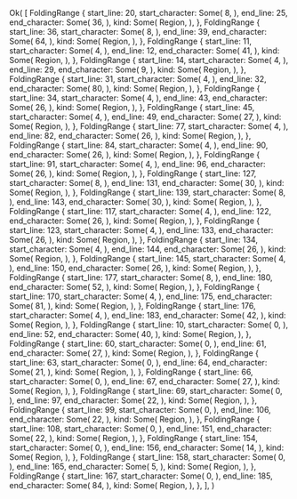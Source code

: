 Ok(
    [
        FoldingRange {
            start_line: 20,
            start_character: Some(
                8,
            ),
            end_line: 25,
            end_character: Some(
                36,
            ),
            kind: Some(
                Region,
            ),
        },
        FoldingRange {
            start_line: 36,
            start_character: Some(
                8,
            ),
            end_line: 39,
            end_character: Some(
                64,
            ),
            kind: Some(
                Region,
            ),
        },
        FoldingRange {
            start_line: 11,
            start_character: Some(
                4,
            ),
            end_line: 12,
            end_character: Some(
                41,
            ),
            kind: Some(
                Region,
            ),
        },
        FoldingRange {
            start_line: 14,
            start_character: Some(
                4,
            ),
            end_line: 29,
            end_character: Some(
                9,
            ),
            kind: Some(
                Region,
            ),
        },
        FoldingRange {
            start_line: 31,
            start_character: Some(
                4,
            ),
            end_line: 32,
            end_character: Some(
                80,
            ),
            kind: Some(
                Region,
            ),
        },
        FoldingRange {
            start_line: 34,
            start_character: Some(
                4,
            ),
            end_line: 43,
            end_character: Some(
                26,
            ),
            kind: Some(
                Region,
            ),
        },
        FoldingRange {
            start_line: 45,
            start_character: Some(
                4,
            ),
            end_line: 49,
            end_character: Some(
                27,
            ),
            kind: Some(
                Region,
            ),
        },
        FoldingRange {
            start_line: 77,
            start_character: Some(
                4,
            ),
            end_line: 82,
            end_character: Some(
                26,
            ),
            kind: Some(
                Region,
            ),
        },
        FoldingRange {
            start_line: 84,
            start_character: Some(
                4,
            ),
            end_line: 90,
            end_character: Some(
                26,
            ),
            kind: Some(
                Region,
            ),
        },
        FoldingRange {
            start_line: 91,
            start_character: Some(
                4,
            ),
            end_line: 96,
            end_character: Some(
                26,
            ),
            kind: Some(
                Region,
            ),
        },
        FoldingRange {
            start_line: 127,
            start_character: Some(
                8,
            ),
            end_line: 131,
            end_character: Some(
                30,
            ),
            kind: Some(
                Region,
            ),
        },
        FoldingRange {
            start_line: 139,
            start_character: Some(
                8,
            ),
            end_line: 143,
            end_character: Some(
                30,
            ),
            kind: Some(
                Region,
            ),
        },
        FoldingRange {
            start_line: 117,
            start_character: Some(
                4,
            ),
            end_line: 122,
            end_character: Some(
                26,
            ),
            kind: Some(
                Region,
            ),
        },
        FoldingRange {
            start_line: 123,
            start_character: Some(
                4,
            ),
            end_line: 133,
            end_character: Some(
                26,
            ),
            kind: Some(
                Region,
            ),
        },
        FoldingRange {
            start_line: 134,
            start_character: Some(
                4,
            ),
            end_line: 144,
            end_character: Some(
                26,
            ),
            kind: Some(
                Region,
            ),
        },
        FoldingRange {
            start_line: 145,
            start_character: Some(
                4,
            ),
            end_line: 150,
            end_character: Some(
                26,
            ),
            kind: Some(
                Region,
            ),
        },
        FoldingRange {
            start_line: 177,
            start_character: Some(
                8,
            ),
            end_line: 180,
            end_character: Some(
                52,
            ),
            kind: Some(
                Region,
            ),
        },
        FoldingRange {
            start_line: 170,
            start_character: Some(
                4,
            ),
            end_line: 175,
            end_character: Some(
                81,
            ),
            kind: Some(
                Region,
            ),
        },
        FoldingRange {
            start_line: 176,
            start_character: Some(
                4,
            ),
            end_line: 183,
            end_character: Some(
                42,
            ),
            kind: Some(
                Region,
            ),
        },
        FoldingRange {
            start_line: 10,
            start_character: Some(
                0,
            ),
            end_line: 52,
            end_character: Some(
                40,
            ),
            kind: Some(
                Region,
            ),
        },
        FoldingRange {
            start_line: 60,
            start_character: Some(
                0,
            ),
            end_line: 61,
            end_character: Some(
                27,
            ),
            kind: Some(
                Region,
            ),
        },
        FoldingRange {
            start_line: 63,
            start_character: Some(
                0,
            ),
            end_line: 64,
            end_character: Some(
                21,
            ),
            kind: Some(
                Region,
            ),
        },
        FoldingRange {
            start_line: 66,
            start_character: Some(
                0,
            ),
            end_line: 67,
            end_character: Some(
                27,
            ),
            kind: Some(
                Region,
            ),
        },
        FoldingRange {
            start_line: 69,
            start_character: Some(
                0,
            ),
            end_line: 97,
            end_character: Some(
                22,
            ),
            kind: Some(
                Region,
            ),
        },
        FoldingRange {
            start_line: 99,
            start_character: Some(
                0,
            ),
            end_line: 106,
            end_character: Some(
                22,
            ),
            kind: Some(
                Region,
            ),
        },
        FoldingRange {
            start_line: 108,
            start_character: Some(
                0,
            ),
            end_line: 151,
            end_character: Some(
                22,
            ),
            kind: Some(
                Region,
            ),
        },
        FoldingRange {
            start_line: 154,
            start_character: Some(
                0,
            ),
            end_line: 156,
            end_character: Some(
                14,
            ),
            kind: Some(
                Region,
            ),
        },
        FoldingRange {
            start_line: 158,
            start_character: Some(
                0,
            ),
            end_line: 165,
            end_character: Some(
                5,
            ),
            kind: Some(
                Region,
            ),
        },
        FoldingRange {
            start_line: 167,
            start_character: Some(
                0,
            ),
            end_line: 185,
            end_character: Some(
                84,
            ),
            kind: Some(
                Region,
            ),
        },
    ],
)